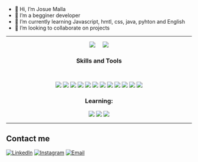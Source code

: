 - 👋 Hi, I’m Josue Malla
- 👀 I’m a begginer developer
- 🌱 I’m currently learning Javascript, hmtl, css, java, pyhton and English
- 💞️ I’m looking to collaborate on projects
<hr class="dashed">
<div align="center">
  <img vertical-align="middle" src="https://github-readme-stats.vercel.app/api?username=jossuema&show_icons=true&bg_color=000000&icon_color=ff8000&title_color=ff8000&text_color=ffffff" href="https://github.com/JosueMalla">&nbsp;&nbsp;&nbsp;&nbsp;
  <img src="https://github-readme-stats.vercel.app/api/top-langs/?username=jossuema&show_icons=true&bg_color=000000&title_color=ff8000&text_color=ffffff&font_">
</div>
  

<h3 align="center"> Skills and Tools</h3>
<br> 

<p align="center">
<img src="https://img.shields.io/badge/html5-%23E34F26.svg?style=for-the-badge&logo=html5&logoColor=white">
<img src="https://img.shields.io/badge/css3-%231572B6.svg?style=for-the-badge&logo=css3&logoColor=white">
<img src="https://img.shields.io/badge/JavaScript-F7DF1E?style=for-the-badge&logo=javascript&logoColor=black">
<img src="https://img.shields.io/badge/node.js-6DA55F?logo=node.js&logoColor=black&style=for-the-badge">
<img src="https://img.shields.io/badge/Java-ED8B00?style=for-the-badge&logo=java&logoColor=black">
<img src="https://img.shields.io/badge/Python-3776AB?style=for-the-badge&logo=python&logoColor=white">
<img src="https://img.shields.io/badge/Eclipse-2C2255?style=for-the-badge&logo=eclipse&logoColor=white">
<img src="https://img.shields.io/badge/sublime_text-%23575757.svg?&style=for-the-badge&logo=sublime-text&logoColor=important">
<img src="https://img.shields.io/badge/Visual%20Studio%20Code-0078d7.svg?style=for-the-badge&logo=visual-studio-code&logoColor=white">
<img src="https://img.shields.io/badge/git-%23F05033.svg?style=for-the-badge&logo=git&logoColor=white">
<img src="https://img.shields.io/badge/GitHub-100000?style=for-the-badge&logo=github&logoColor=white">
<img src="https://img.shields.io/badge/NPM-%23000000.svg?style=for-the-badge&logo=npm&logoColor=white">
</p>

<h3 align="center"> Learning: </h3>
<p align="center">
  <img src="https://img.shields.io/badge/-MongoDB-green?logo=mongodb&logoColor=darkgreen&style=for-the-badge">
  <img src="https://img.shields.io/badge/mysql-%2300f.svg?style=for-the-badge&logo=mysql&logoColor=white">
  <img src="https://img.shields.io/badge/Azure_DevOps-0078D7?style=for-the-badge&logo=azure-devops&logoColor=white">
</p>

<hr class="dashed">
<h2>Contact me</h2>

<div>
  <a target="_blank" href="https://www.linkedin.com/in/manuel-josue-malla-48037b248/"><img alt="LinkedIn" src="https://img.shields.io/badge/LinkedIn-Josue%20Malla-blue?style=flat-square&logo=linkedin" display="inline-block"></a>
  <a target="_blank" href="https://www.instagram.com/jossue_ma/"><img alt="Instagram" src="https://img.shields.io/badge/Instagram-jossue_ma-black?style=flat-square&logo=instagram" display="inline-block"></a>
  <a href="mailto:mmalla1@outlook.com"><img alt="Email" src="https://img.shields.io/badge/Email-mmalla1@outlook.com-orange?style=flat-square&logo=gmail" display="inline-block"></a>
</div>


